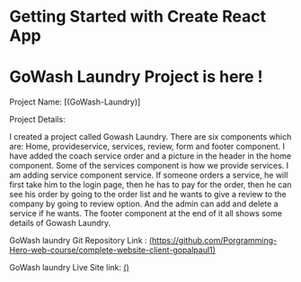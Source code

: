 # Getting Started with Create React App

# GoWash Laundry Project is here !

Project Name: [(GoWash-Laundry)]


Project Details:

I created a project called Gowash Laundry. There are six components which are: Home, provideservice, services, review, form and footer component. I have added the coach service order and a picture in the header in the home component. Some of the services component is how we provide services. I am adding service component service. If someone orders a service, he will first take him to the login page, then he has to pay for the order, then he can see his order by going to the order list and he wants to give a review to the company by going to review option. And the admin can add and delete a service if he wants. The footer component at the end of it all shows some details of Gowash Laundry.


GoWash laundry Git Repository Link : [(https://github.com/Porgramming-Hero-web-course/complete-website-client-gopalpaul1)](https://github.com/Porgramming-Hero-web-course/complete-website-client-gopalpaul1)

GoWash laundry Live Site link: [()]()

